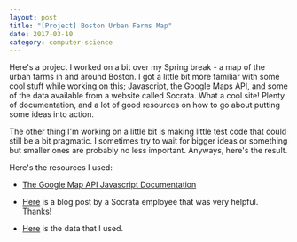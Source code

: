 ```yaml
---
layout: post
title: "[Project] Boston Urban Farms Map"
date: 2017-03-10
category: computer-science
---
```


<link rel="stylesheet" type="text/css"  href="/keiths-site/css/main.css">

Here's a project I worked on a bit over my Spring break - a map of the urban farms in and around Boston. I got a little bit more familiar with some cool stuff while working on this; Javascript, the Google Maps API, and some of the data available from a website called Socrata. What a cool site! Plenty of documentation, and a lot of good resources on how to go about putting some ideas into action.

<script async src="//jsfiddle.net/kdlovett/xqakgv51/2/embed/js,html,css,result/dark/"></script>

The other thing I'm working on a little bit is making little test code that could still be a bit pragmatic. I sometimes try to wait for bigger ideas or something but smaller ones are probably no less important. Anyways, here's the result.


Here's the resources I used:

* [The Google Map API Javascript Documentation](https://developers.google.com/maps/documentation/javascript/)

* [Here](https://dev.socrata.com/blog/2014/05/31/google-maps.html) is a blog post by a Socrata employee that was very helpful. Thanks!

* [Here](https://data.cityofboston.gov/dataset/Urban-Farms/byxy-288e) is the data that I used.